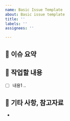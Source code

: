 ```yaml
---
name: Basic Issue Template
about: Basic issue template
title: ''
labels: ''
assignees: ''

---
```


## 🌱 이슈 요약
<!-- 이슈에 대한 내용을 간략하게 기술합니다 -->

## 🌱 작업할 내용
<!-- 체크 리스트 타입으로 할 일을 분류합니다 -->
- [ ] 내용1 ..

## 🌱 기타 사항, 참고자료
<!-- 부재 시 삭제합니다 -->
-
